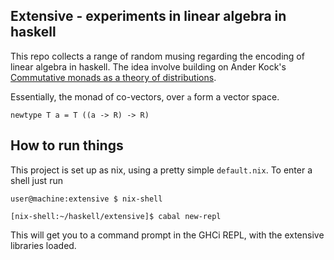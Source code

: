 ## Extensive - experiments in linear algebra in haskell

This repo collects a range of random musing regarding the encoding of linear
algebra in haskell. The idea involve building on Ander Kock's
[Commutative monads as a theory of distributions](http://tildeweb.au.dk/au76680/CMTD.pdf).

Essentially, the monad of co-vectors, over `a` form a vector space.

```,haskell
newtype T a = T ((a -> R) -> R)
```

## How to run things

This project is set up as nix, using a pretty simple `default.nix`. To enter a shell just run
```,bash
user@machine:extensive $ nix-shell

[nix-shell:~/haskell/extensive]$ cabal new-repl

```


This will get you to a command prompt in the GHCi REPL, with the extensive libraries loaded.
